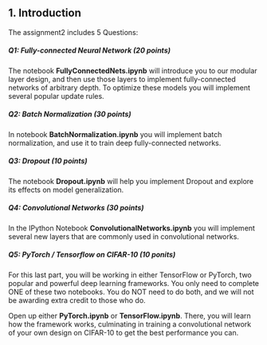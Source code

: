 ## 1. Introduction
The assignment2 includes 5 Questions:

##### Q1: Fully-connected Neural Network (20 points)
The notebook **FullyConnectedNets.ipynb** will introduce you to our modular layer design, and then use those layers to implement fully-connected networks of arbitrary depth. To optimize these models you will implement several popular update rules.

##### Q2: Batch Normalization (30 points)
In notebook **BatchNormalization.ipynb** you will implement batch normalization, and use it to train deep fully-connected networks.

##### Q3: Dropout (10 points)
The notebook **Dropout.ipynb** will help you implement Dropout and explore its effects on model generalization.

##### Q4: Convolutional Networks (30 points)
In the IPython Notebook **ConvolutionalNetworks.ipynb** you will implement several new layers that are commonly used in convolutional networks.

##### Q5: PyTorch / Tensorflow on CIFAR-10 (10 ponits)
For this last part, you will be working in either TensorFlow or PyTorch, two popular and powerful deep learning frameworks. You only need to complete ONE of these two notebooks. You do NOT need to do both, and we will not be awarding extra credit to those who do.

Open up either **PyTorch.ipynb** or **TensorFlow.ipynb**. There, you will learn how the framework works, culminating in training a convolutional network of your own design on CIFAR-10 to get the best performance you can.